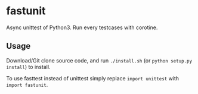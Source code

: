 # fastunit

Async unittest of Python3. Run every testcases with corotine. 

## Usage

Download/Git clone source code, and run `./install.sh` (or `python setup.py install`) to install.

To use fasttest instead of unittest simply replace `import unittest` with `import fastunit`.
